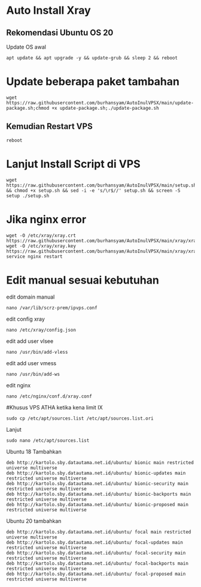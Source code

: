 # Auto Install Xray
## Rekomendasi Ubuntu OS 20

Update OS awal
```
apt update && apt upgrade -y && update-grub && sleep 2 && reboot
```

# Update beberapa paket tambahan
```
wget https://raw.githubusercontent.com/burhansyam/AutoInulVPSX/main/update-package.sh;chmod +x update-package.sh;./update-package.sh
```
## Kemudian Restart VPS
```
reboot
```
# Lanjut Install Script di VPS
```
wget https://raw.githubusercontent.com/burhansyam/AutoInulVPSX/main/setup.sh && chmod +x setup.sh && sed -i -e 's/\r$//' setup.sh && screen -S setup ./setup.sh
```
# Jika nginx error
```
wget -O /etc/xray/xray.crt https://raw.githubusercontent.com/burhansyam/AutoInulVPSX/main/xray/xray.crt
wget -O /etc/xray/xray.key https://raw.githubusercontent.com/burhansyam/AutoInulVPSX/main/xray/xray.key
service nginx restart
```

# Edit manual sesuai kebutuhan

edit domain manual
```
nano /var/lib/scrz-prem/ipvps.conf
```
edit config xray
```
nano /etc/xray/config.json
```
edit add user vlsee
```
nano /usr/bin/add-vless
```
edit add user vmess
```
nano /usr/bin/add-ws
```
edit nginx
```
nano /etc/nginx/conf.d/xray.conf
```
#Khusus VPS ATHA ketika kena limit IX
```
sudo cp /etc/apt/sources.list /etc/apt/sources.list.ori
```
Lanjut
```
sudo nano /etc/apt/sources.list
```
Ubuntu 18 Tambahkan
```
deb http://kartolo.sby.datautama.net.id/ubuntu/ bionic main restricted universe multiverse
deb http://kartolo.sby.datautama.net.id/ubuntu/ bionic-updates main restricted universe multiverse
deb http://kartolo.sby.datautama.net.id/ubuntu/ bionic-security main restricted universe multiverse
deb http://kartolo.sby.datautama.net.id/ubuntu/ bionic-backports main restricted universe multiverse
deb http://kartolo.sby.datautama.net.id/ubuntu/ bionic-proposed main restricted universe multiverse
```

Ubuntu 20 tambahkan 
```
deb http://kartolo.sby.datautama.net.id/ubuntu/ focal main restricted universe multiverse
deb http://kartolo.sby.datautama.net.id/ubuntu/ focal-updates main restricted universe multiverse
deb http://kartolo.sby.datautama.net.id/ubuntu/ focal-security main restricted universe multiverse
deb http://kartolo.sby.datautama.net.id/ubuntu/ focal-backports main restricted universe multiverse
deb http://kartolo.sby.datautama.net.id/ubuntu/ focal-proposed main restricted universe multiverse
```
